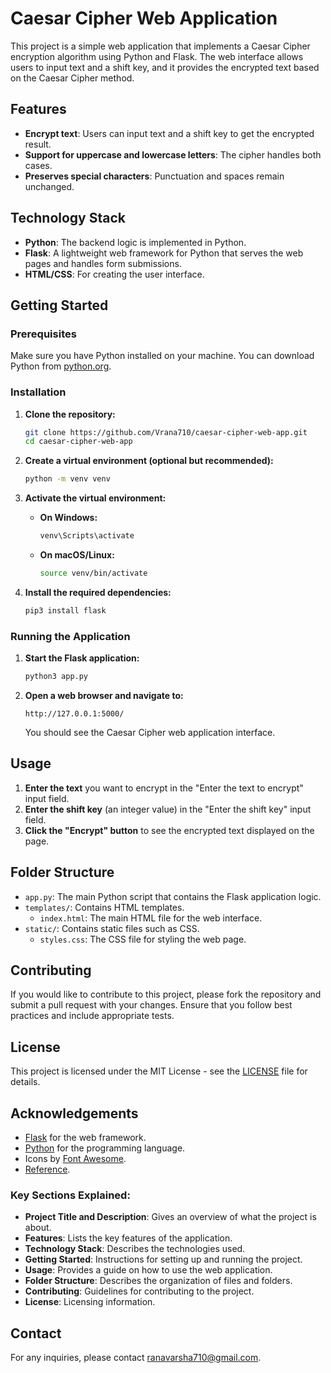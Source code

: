
# Caesar Cipher Web Application

This project is a simple web application that implements a Caesar Cipher encryption algorithm using Python and Flask. 
The web interface allows users to input text and a shift key, and it provides the encrypted text based on the Caesar Cipher method.

## Features

- **Encrypt text**: Users can input text and a shift key to get the encrypted result.
- **Support for uppercase and lowercase letters**: The cipher handles both cases.
- **Preserves special characters**: Punctuation and spaces remain unchanged.

## Technology Stack

- **Python**: The backend logic is implemented in Python.
- **Flask**: A lightweight web framework for Python that serves the web pages and handles form submissions.
- **HTML/CSS**: For creating the user interface.

## Getting Started

### Prerequisites

Make sure you have Python installed on your machine. You can download Python from [python.org](https://www.python.org/downloads/).

### Installation

1. **Clone the repository:**

   ```bash
   git clone https://github.com/Vrana710/caesar-cipher-web-app.git
   cd caesar-cipher-web-app
   ```

2. **Create a virtual environment (optional but recommended):**

   ```bash
   python -m venv venv
   ```

3. **Activate the virtual environment:**

   - **On Windows:**

     ```bash
     venv\Scripts\activate
     ```

   - **On macOS/Linux:**

     ```bash
     source venv/bin/activate
     ```

4. **Install the required dependencies:**

   ```bash
   pip3 install flask
   ```

### Running the Application

1. **Start the Flask application:**

   ```bash
   python3 app.py
   ```

2. **Open a web browser and navigate to:**

   ```
   http://127.0.0.1:5000/
   ```

   You should see the Caesar Cipher web application interface.

## Usage

1. **Enter the text** you want to encrypt in the "Enter the text to encrypt" input field.
2. **Enter the shift key** (an integer value) in the "Enter the shift key" input field.
3. **Click the "Encrypt" button** to see the encrypted text displayed on the page.

## Folder Structure

- `app.py`: The main Python script that contains the Flask application logic.
- `templates/`: Contains HTML templates.
  - `index.html`: The main HTML file for the web interface.
- `static/`: Contains static files such as CSS.
  - `styles.css`: The CSS file for styling the web page.

## Contributing

If you would like to contribute to this project, please fork the repository and submit a pull request with your changes. Ensure that you follow best practices and include appropriate tests.

## License

This project is licensed under the MIT License - see the [LICENSE](LICENSE) file for details.

## Acknowledgements

- [Flask](https://flask.palletsprojects.com/) for the web framework.
- [Python](https://www.python.org/) for the programming language.
- Icons by [Font Awesome](https://fontawesome.com/).
- [Reference](https://cryptii.com/pipes/caesar-cipher).


### Key Sections Explained:

- **Project Title and Description**: Gives an overview of what the project is about.
- **Features**: Lists the key features of the application.
- **Technology Stack**: Describes the technologies used.
- **Getting Started**: Instructions for setting up and running the project.
- **Usage**: Provides a guide on how to use the web application.
- **Folder Structure**: Describes the organization of files and folders.
- **Contributing**: Guidelines for contributing to the project.
- **License**: Licensing information.


## Contact

For any inquiries, please contact [ranavarsha710@gmail.com](mailto:ranavarsha710@gmail.com).
